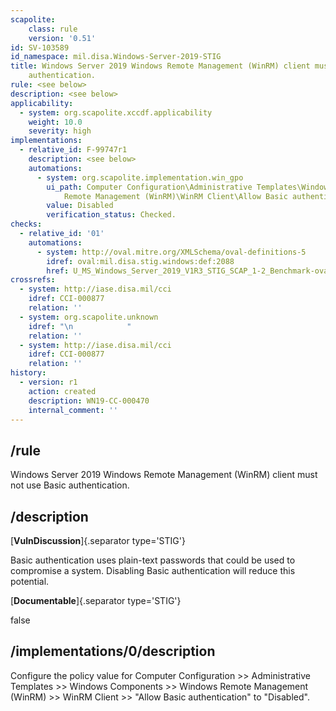 ```yaml
---
scapolite:
    class: rule
    version: '0.51'
id: SV-103589
id_namespace: mil.disa.Windows-Server-2019-STIG
title: Windows Server 2019 Windows Remote Management (WinRM) client must not use Basic
    authentication.
rule: <see below>
description: <see below>
applicability:
  - system: org.scapolite.xccdf.applicability
    weight: 10.0
    severity: high
implementations:
  - relative_id: F-99747r1
    description: <see below>
    automations:
      - system: org.scapolite.implementation.win_gpo
        ui_path: Computer Configuration\Administrative Templates\Windows Components\Windows
            Remote Management (WinRM)\WinRM Client\Allow Basic authentication
        value: Disabled
        verification_status: Checked.
checks:
  - relative_id: '01'
    automations:
      - system: http://oval.mitre.org/XMLSchema/oval-definitions-5
        idref: oval:mil.disa.stig.windows:def:2088
        href: U_MS_Windows_Server_2019_V1R3_STIG_SCAP_1-2_Benchmark-oval.xml
crossrefs:
  - system: http://iase.disa.mil/cci
    idref: CCI-000877
    relation: ''
  - system: org.scapolite.unknown
    idref: "\n            "
    relation: ''
  - system: http://iase.disa.mil/cci
    idref: CCI-000877
    relation: ''
history:
  - version: r1
    action: created
    description: WN19-CC-000470
    internal_comment: ''
---
```



## /rule

Windows Server 2019 Windows Remote Management (WinRM) client must not use Basic authentication.

## /description

[**VulnDiscussion**]{.separator type='STIG'}

Basic authentication uses plain-text passwords that could be used to compromise a system. Disabling Basic authentication will reduce this potential.

[**Documentable**]{.separator type='STIG'}

false

## /implementations/0/description

Configure the policy value for Computer Configuration >> Administrative Templates >> Windows Components >> Windows Remote Management (WinRM) >> WinRM Client >> "Allow Basic authentication" to "Disabled".
